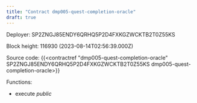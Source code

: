 ```yaml
---
title: "Contract dmp005-quest-completion-oracle"
draft: true
---
```

Deployer: SP2ZNGJ85ENDY6QRHQ5P2D4FXKGZWCKTB2T0Z55KS


 



Block height: 116930 (2023-08-14T02:56:39.000Z)

Source code: {{<contractref "dmp005-quest-completion-oracle" SP2ZNGJ85ENDY6QRHQ5P2D4FXKGZWCKTB2T0Z55KS dmp005-quest-completion-oracle>}}

Functions:

* execute _public_
